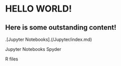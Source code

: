 ---
---

# HELLO WORLD!
## Here is some outstanding content! 

.[Jupyter Notebooks].(/Jupyter/index.md)

Jupyter Notebooks
Spyder

R files


